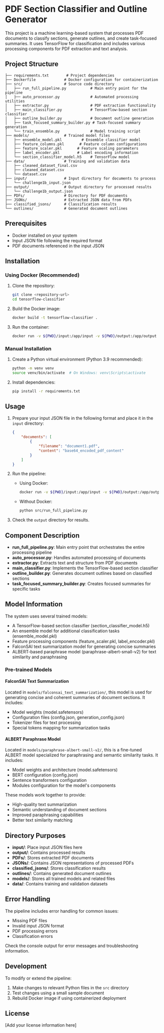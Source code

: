# PDF Section Classifier and Outline Generator

This project is a machine learning-based system that processes PDF documents to classify sections, generate outlines, and create task-focused summaries. It uses TensorFlow for classification and includes various processing components for PDF extraction and text analysis.

## Project Structure

```
├── requirements.txt        # Project dependencies
├── Dockerfile             # Docker configuration for containerization
├── src/                   # Source code directory
│   ├── run_full_pipeline.py           # Main entry point for the pipeline
│   ├── auto_processor.py              # Automated processing utilities
│   ├── extractor.py                   # PDF extraction functionality
│   ├── main_classifier.py             # TensorFlow-based section classifier
│   ├── outline_builder.py             # Document outline generation
│   ├── task_focused_summary_builder.py # Task-focused summary generation
│   └── train_ensemble.py              # Model training script
├── models/                # Trained model files
│   ├── ensemble_model.pkl         # Ensemble classifier model
│   ├── feature_columns.pkl       # Feature column configurations
│   ├── feature_scaler.pkl       # Feature scaling parameters
│   ├── label_encoder.pkl        # Label encoding information
│   └── section_classifier_model.h5    # TensorFlow model
├── data/                  # Training and validation data
│   ├── cleaned_dataset_final.csv
│   ├── cleaned_dataset.csv
│   └── dataset.csv
├── input/                 # Input directory for documents to process
│   └── challenge1b_input.json
├── output/                # Output directory for processed results
│   └── challenge1b_output.json
├── PDFs/                  # Directory for PDF documents
├── JSONs/                 # Extracted JSON data from PDFs
├── classified_jsons/      # Classification results
└── outlines/              # Generated document outlines
```

## Prerequisites

- Docker installed on your system
- Input JSON file following the required format
- PDF documents referenced in the input JSON

## Installation

### Using Docker (Recommended)

1. Clone the repository:
   ```bash
   git clone <repository-url>
   cd tensorflow-classifier
   ```

2. Build the Docker image:
   ```bash
   docker build -t tensorflow-classifier .
   ```

3. Run the container:
   ```bash
   docker run -v ${PWD}/input:/app/input -v ${PWD}/output:/app/output tensorflow-classifier
   ```

### Manual Installation

1. Create a Python virtual environment (Python 3.9 recommended):
   ```bash
   python -m venv venv
   source venv/bin/activate  # On Windows: venv\Scripts\activate
   ```

2. Install dependencies:
   ```bash
   pip install -r requirements.txt
   ```

## Usage

1. Prepare your input JSON file in the following format and place it in the `input` directory:
   ```json
   {
       "documents": [
           {
               "filename": "document1.pdf",
               "content": "base64_encoded_pdf_content"
           }
       ]
   }
   ```

2. Run the pipeline:
   - Using Docker:
     ```bash
     docker run -v ${PWD}/input:/app/input -v ${PWD}/output:/app/output tensorflow-classifier
     ```
   - Without Docker:
     ```bash
     python src/run_full_pipeline.py
     ```

3. Check the `output` directory for results.

## Component Description

- **run_full_pipeline.py**: Main entry point that orchestrates the entire processing pipeline
- **auto_processor.py**: Handles automated processing of documents
- **extractor.py**: Extracts text and structure from PDF documents
- **main_classifier.py**: Implements the TensorFlow-based section classifier
- **outline_builder.py**: Generates document outlines based on classified sections
- **task_focused_summary_builder.py**: Creates focused summaries for specific tasks

## Model Information

The system uses several trained models:
- A TensorFlow-based section classifier (section_classifier_model.h5)
- An ensemble model for additional classification tasks (ensemble_model.pkl)
- Feature processing components (feature_scaler.pkl, label_encoder.pkl)
- FalconSAI text summarization model for generating concise summaries
- ALBERT-based paraphrase model (paraphrase-albert-small-v2) for text similarity and paraphrasing

### Pre-trained Models

#### FalconSAI Text Summarization
Located in `models/falconsai_text_summarization/`, this model is used for generating concise and coherent summaries of document sections. It includes:
- Model weights (model.safetensors)
- Configuration files (config.json, generation_config.json)
- Tokenizer files for text processing
- Special tokens mapping for summarization tasks

#### ALBERT Paraphrase Model
Located in `models/paraphrase-albert-small-v2/`, this is a fine-tuned ALBERT model specialized for paraphrasing and semantic similarity tasks. It includes:
- Model weights and architecture (model.safetensors)
- BERT configuration (config.json)
- Sentence transformers configuration
- Modules configuration for the model's components

These models work together to provide:
- High-quality text summarization
- Semantic understanding of document sections
- Improved paraphrasing capabilities
- Better text similarity matching

## Directory Purposes

- **input/**: Place input JSON files here
- **output/**: Contains processed results
- **PDFs/**: Stores extracted PDF documents
- **JSONs/**: Contains JSON representations of processed PDFs
- **classified_jsons/**: Stores classification results
- **outlines/**: Contains generated document outlines
- **models/**: Stores all trained models and related files
- **data/**: Contains training and validation datasets

## Error Handling

The pipeline includes error handling for common issues:
- Missing PDF files
- Invalid input JSON format
- PDF processing errors
- Classification errors

Check the console output for error messages and troubleshooting information.

## Development

To modify or extend the pipeline:
1. Make changes to relevant Python files in the `src` directory
2. Test changes using a small sample document
3. Rebuild Docker image if using containerized deployment

## License

[Add your license information here]

